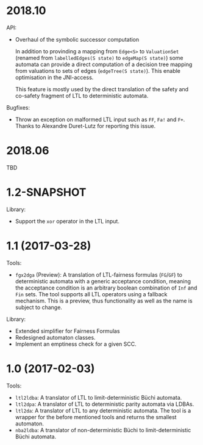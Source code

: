 # 2018.10

API:

* Overhaul of the symbolic successor computation
 
  In addition to provinding a mapping from `Edge<S>` to `ValuationSet` (renamed 
  from `labelledEdges(S state)` to `edgeMap(S state)`) some automata can provide
  a direct computation of a decision tree mapping from valuations to sets of 
  edges (`edgeTree(S state)`). This enable optimisation in the JNI-access.
  
  This feature is mostly used by the direct translation of the safety and co-safety fragment of LTL 
  to deterministic automata.

Bugfixes:

* Throw an exception on malformed LTL input such as `FF`, `Fa!` and `F+`. Thanks 
  to Alexandre Duret-Lutz for reporting this issue.

# 2018.06

TBD

# 1.2-SNAPSHOT

Library:

 * Support the `xor` operator in the LTL input.

# 1.1 (2017-03-28)

Tools:

 * `fgx2dga` (Preview): A translation of LTL-fairness formulas (`FG`/`GF`) to deterministic automata with a generic acceptance condition, meaning the acceptance condition is an arbitrary boolean combination of `Inf` and `Fin` sets. The tool supports all LTL operators using a fallback mechanism. This is a preview, thus functionality as well as the name is subject to change.

Library:

 * Extended simplifier for Fairness Formulas
 * Redesigned automaton classes.
 * Implement an emptiness check for a given SCC.

# 1.0 (2017-02-03)

Tools:

 * `ltl2ldba`: A translator of LTL to limit-deterministic Büchi automata.
 * `ltl2dpa`: A translator of LTL to deterministic parity automata via LDBAs.
 * `ltl2da`: A translator of LTL to any deterministic automata. The tool is a wrapper for the before mentioned tools and returns the smallest automaton.
 * `nba2ldba`: A translator of non-deterministic Büchi to limit-deterministic Büchi automata.

